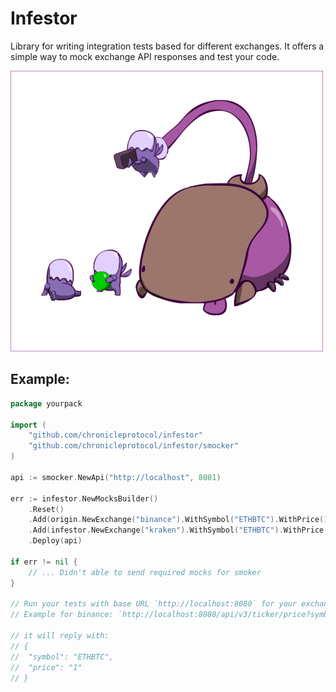 # Infestor
Library for writing integration tests based for different exchanges.
It offers a simple way to mock exchange API responses and test your code.

![Infestor logo!](/infestor.png "Infestor")

## Example:

```go
package yourpack

import (
	"github.com/chronicleprotocol/infestor"
	"github.com/chronicleprotocol/infestor/smocker"
)

api := smocker.NewApi("http://localhost", 8081)

err := infestor.NewMocksBuilder()
    .Reset()
    .Add(origin.NewExchange("binance").WithSymbol("ETHBTC").WithPrice(1))
    .Add(infestor.NewExchange("kraken").WithSymbol("ETHBTC").WithPrice(2))
    .Deploy(api)

if err != nil {
	// ... Didn't able to send required mocks for smoker
}

// Run your tests with base URL `http://localhost:8080` for your exchanges
// Example for binance: `http://localhost:8080/api/v3/ticker/price?symbol=ETHBTC`

// it will reply with:
// {
//  "symbol": "ETHBTC",
//  "price": "1"
// }
```